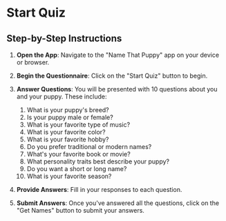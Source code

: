 # Start Quiz

## Step-by-Step Instructions

1. **Open the App**: Navigate to the "Name That Puppy" app on your device or browser.

2. **Begin the Questionnaire**: Click on the "Start Quiz" button to begin.

3. **Answer Questions**: You will be presented with 10 questions about you and your puppy. These include:

   1. What is your puppy's breed?
   2. Is your puppy male or female?
   3. What is your favorite type of music?
   4. What is your favorite color?
   5. What is your favorite hobby?
   6. Do you prefer traditional or modern names?
   7. What's your favorite book or movie?
   8. What personality traits best describe your puppy?
   9. Do you want a short or long name?
   10. What is your favorite season?

4. **Provide Answers**: Fill in your responses to each question.

5. **Submit Answers**: Once you've answered all the questions, click on the "Get Names" button to submit your answers.
